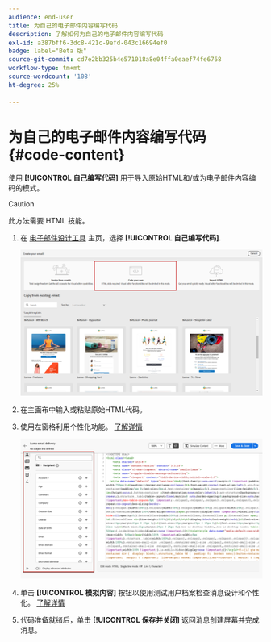 ```yaml
---
audience: end-user
title: 为自己的电子邮件内容编写代码
description: 了解如何为自己的电子邮件内容编写代码
exl-id: a387bff6-3dc8-421c-9efd-043c16694ef0
badge: label="Beta 版"
source-git-commit: cd7e2bb325b4e571018a8e04ffa0eaef74fe6768
workflow-type: tm+mt
source-wordcount: '108'
ht-degree: 25%

---
```


# 为自己的电子邮件内容编写代码 {#code-content}

使用 **[!UICONTROL 自己编写代码]** 用于导入原始HTML和/或为电子邮件内容编码的模式。

>[!CAUTION]
>
>此方法需要 HTML 技能。

1. 在 [电子邮件设计工具](get-started-email-designer.md) 主页，选择 **[!UICONTROL 自己编写代码]**.

   ![](assets/code-your-own.png)

1. 在主画布中输入或粘贴原始HTML代码。

1. 使用左窗格利用个性化功能。 [了解详情](../personalization/gs-personalization.md)

   ![](assets/code-editor-personalization.png)

1. 单击 **[!UICONTROL 模拟内容]** 按钮以使用测试用户档案检查消息设计和个性化。 [了解详情](../preview-test/preview-test.md)

1. 代码准备就绪后，单击 **[!UICONTROL 保存并关闭]** 返回消息创建屏幕并完成消息。
